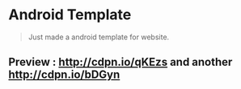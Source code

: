 # Android Template

> Just made a android template for website.    

## Preview : http://cdpn.io/qKEzs and another http://cdpn.io/bDGyn
